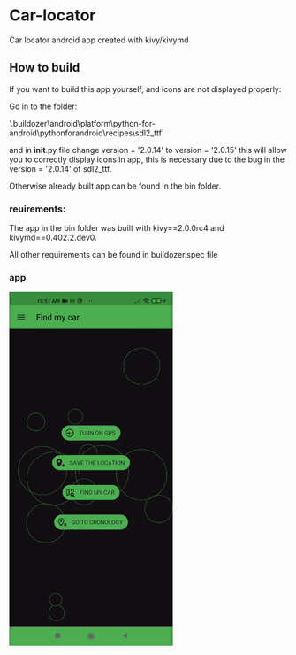 # Car-locator

Car locator android app created with kivy/kivymd

## How to build

If you want to build this app yourself, and icons are not displayed properly:

Go in to the folder:

'.buildozer\android\platform\python-for-android\pythonforandroid\recipes\sdl2_ttf'

and in __init__.py  file change version  = '2.0.14' to version  = '2.0.15'
this will allow you to correctly display icons in app,
this is necessary due to the bug in the version = '2.0.14' of sdl2_ttf.

Otherwise already built app can be found in the bin folder.

### reuirements:

The app in the bin folder was built with kivy==2.0.0rc4 and kivymd==0.402.2.dev0.

All other requirements can be found in buildozer.spec file

### app

![](screen.gif)
